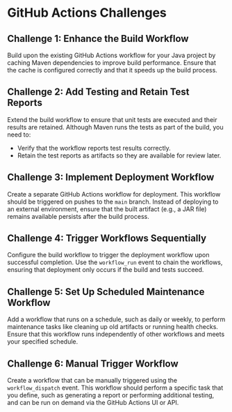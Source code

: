 # GitHub Actions Challenges

## Challenge 1: Enhance the Build Workflow
Build upon the existing GitHub Actions workflow for your Java project by caching Maven dependencies to improve build performance. Ensure that the cache is configured correctly and that it speeds up the build process.

## Challenge 2: Add Testing and Retain Test Reports
Extend the build workflow to ensure that unit tests are executed and their results are retained. Although Maven runs the tests as part of the build, you need to:
   - Verify that the workflow reports test results correctly.
   - Retain the test reports as artifacts so they are available for review later.

## Challenge 3: Implement Deployment Workflow
Create a separate GitHub Actions workflow for deployment. This workflow should be triggered on pushes to the `main` branch. Instead of deploying to an external environment, ensure that the built artifact (e.g., a JAR file) remains available persists after the build process.

## Challenge 4: Trigger Workflows Sequentially
Configure the build workflow to trigger the deployment workflow upon successful completion. Use the `workflow_run` event to chain the workflows, ensuring that deployment only occurs if the build and tests succeed.

## Challenge 5: Set Up Scheduled Maintenance Workflow
Add a workflow that runs on a schedule, such as daily or weekly, to perform maintenance tasks like cleaning up old artifacts or running health checks. Ensure that this workflow runs independently of other workflows and meets your specified schedule.

## Challenge 6: Manual Trigger Workflow
Create a workflow that can be manually triggered using the `workflow_dispatch` event. This workflow should perform a specific task that you define, such as generating a report or performing additional testing, and can be run on demand via the GitHub Actions UI or API.